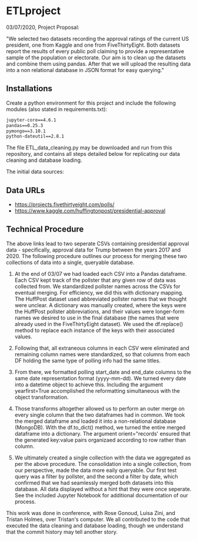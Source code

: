 # ETLproject

03/07/2020, Project Proposal:

"We selected two datasets recording the approval ratings of the current US president, one from Kaggle and one from FiveThirtyEight. Both datasets report the results of every public poll claiming to provide a representative sample of the population or electorate.
Our aim is to clean up the datasets and combine them using pandas. After that we will upload the resulting data into a non relational database in JSON format for easy querying."

## Installations

Create a python environment for this project and include the following modules (also stated in requirements.txt):

``` jupyter-client==5.3.4
jupyter-core==4.6.1
pandas==0.25.3
pymongo==3.10.1
python-dateutil==2.8.1
```

The file ETL_data_cleaning.py may be downloaded and run from this repository, and contains all steps detailed below for replicating our data cleaning and database loading.

The initial data sources:

## Data URLs
* https://projects.fivethirtyeight.com/polls/
* https://www.kaggle.com/huffingtonpost/presidential-approval

## Technical Procedure

The above links lead to two seperate CSVs containing presidential approval data - specifically, approval data for Trump between the years 2017 and 2020. The following procedure outlines our process for merging these two collections of data into a single, queryable database.

1. At the end of 03/07 we had loaded each CSV into a Pandas dataframe. Each CSV kept track of the pollster that any given row of data was collected from. We standardized pollster names across the CSVs for eventual merging. For efficiency, we did this with dictionary mapping. The HuffPost dataset used abbreviated pollster names that we thought were unclear. A dictionary was manually created, where the keys were the HuffPost pollster abbreviations, and their values were longer-form names we desired to use in the final database (the names that were already used in the FiveThirtyEight dataset). We used the df.replace() method to replace each instance of the keys with their associated values.

2. Following that, all extraneous columns in each CSV were eliminated and remaining column names were standardized, so that columns from each DF holding the same type of polling info had the same titles. 

3. From there, we formatted polling start_date and end_date columns to the same date representation format (yyyy-mm-dd). We turned every date into a datetime object to achieve this. Including the argument yearfirst=True accomplished the reformatting simultaneous with the object transformation.

4. Those transforms altogether allowed us to perform an outer merge on every single column that the two dataframes had in common. We took the merged dataframe and loaded it into a non-relational database (MongoDB). With the df.to_dict() method, we turned the entire merged dataframe into a dictionary. The argument orient="records' ensured that the generated key:value pairs organizaed according to row rather than column. 

5. We ultimately created a single collection with the data we aggregated as per the above procedure. The consolidation into a single collection, from our perspective, made the data more eaily queryable. Our first test query was a filter by pollster, and the second a filter by date, which confirmed that we had seamlessly merged both datasets into this database. All data displayed without a hint that they were once seperate. See the included Jupyter Notebook for additional documentation of our process. 

This work was done in conference, with Rose Gonoud, Luisa Zini, and Tristan Holmes, over Tristan's computer. We all contributed to the code that executed the data cleaning and database loading, though we understand that the commit history may tell another story.




